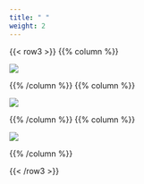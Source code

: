 ```yaml
---
title: " "
weight: 2
---
```



{{< row3 >}}
{{% column %}}

![](/images/eu-sou-capaz.png)

{{% /column %}}
{{% column %}}

![](/images/agora-estou-trabalhando.png)

{{% /column %}}
{{% column %}}

![](/images/voce-tambem-pode.png)

{{% /column %}}

{{< /row3 >}}
